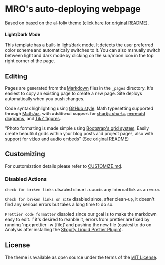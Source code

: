# MRO's auto-deploying webpage

Based on based on the al-folio theme [(click here for original README)](https://github.com/alshedivat/al-folio).

#### Light/Dark Mode

This template has a built-in light/dark mode. It detects the user preferred color scheme and automatically switches to it. You can also manually switch between light and dark mode by clicking on the sun/moon icon in the top right corner of the page.

## Editing

Pages are generated from the [Markdown](https://www.markdownguide.org/basic-syntax/) files in the `_pages` directory. It's easiest to copy an existing page to create a new page. Site deploys automatically when you push changes. 

Code syntax highlighting using [GitHub style](https://github.com/jwarby/jekyll-pygments-themes). Math typesetting supported through [MathJax](https://www.mathjax.org/), with additional support for [chartjs charts](https://www.chartjs.org/), [mermaid diagrams](https://mermaid-js.github.io/mermaid/#/), and [TikZ figures](https://tikzjax.com/).

"Photo formatting is made simple using [Bootstrap's grid system](https://getbootstrap.com/docs/4.4/layout/grid/). Easily create beautiful grids within your blog posts and project pages, also with support for [video](https://alshedivat.github.io/al-folio/blog/2023/videos/) and [audio](https://alshedivat.github.io/al-folio/blog/2023/audios/) embeds" [(See original README)](https://github.com/alshedivat/al-folio)

## Customizing

For customization details please refer to [CUSTOMIZE.md](CUSTOMIZE.md).

### Disabled Actions

`Check for broken links` disabled since it counts any internal link as an error.

`Check for broken links on site` disabled since, after clean-up, it doesn't find any serious errors but takes a long time to do so.

`Prettier code formatter` disabled since our goal is to make the markdown easy to edit. If it's desired to reanble it, errors from prettier are fixed by running 'npx prettier -w [file]' and pushing the new file (easiest to do on Analysis after installing the [Shopify Liquid Prettier Plugin](https://www.npmjs.com/package/@shopify/prettier-plugin-liquid)).


## License

The theme is available as open source under the terms of the [MIT License](https://github.com/alshedivat/al-folio/blob/main/LICENSE).
